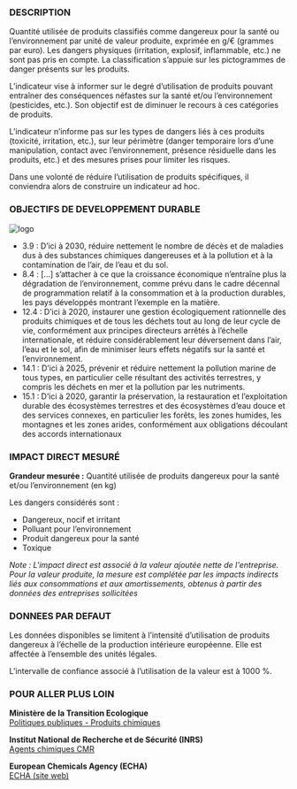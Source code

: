 ### DESCRIPTION

Quantité utilisée de produits classifiés comme dangereux pour la santé ou l’environnement par unité de valeur produite, exprimée en g/€ (grammes par euro). Les dangers physiques (irritation, explosif, inflammable, etc.) ne sont pas pris en compte. La classification s’appuie sur les pictogrammes de danger présents sur les produits.

L’indicateur vise à informer sur le degré d’utilisation de produits pouvant entraîner des conséquences néfastes sur la santé et/ou l’environnement (pesticides, etc.). Son objectif est de diminuer le recours à ces catégories de produits.

L’indicateur n’informe pas sur les types de dangers liés à ces produits (toxicité, irritation, etc.), sur leur périmètre (danger temporaire lors d’une manipulation, contact avec l’environnement, présence résiduelle dans les produits, etc.) et des mesures prises pour limiter les risques.

Dans une volonté de réduire l’utilisation de produits spécifiques, il conviendra alors de construire un indicateur ad hoc.

### OBJECTIFS DE DEVELOPPEMENT DURABLE

<div id="strip-odd" className="strip">
    <img id="logo-odd" src=/images/odd/odd_haz.png alt="logo"/>
</div>

* 3.9 : D’ici à 2030, réduire nettement le nombre de décès et de maladies dus à des substances chimiques dangereuses et à la pollution et à la contamination de l’air, de l’eau et du sol.
* 8.4 : \[...\] s’attacher à ce que la croissance économique n’entraîne plus la dégradation de l’environnement, comme prévu dans le cadre décennal de programmation relatif à la consommation et à la production durables, les pays développés montrant l’exemple en la matière.
* 12.4 : D’ici à 2020, instaurer une gestion écologiquement rationnelle des produits chimiques et de tous les déchets tout au long de leur cycle de vie, conformément aux principes directeurs arrêtés à l’échelle internationale, et réduire considérablement leur déversement dans l’air, l’eau et le sol, afin de minimiser leurs effets négatifs sur la santé et l’environnement.
* 14.1 : D’ici à 2025, prévenir et réduire nettement la pollution marine de tous types, en particulier celle résultant des activités terrestres, y compris les déchets en mer et la pollution par les nutriments.
* 15.1 : D’ici à 2020, garantir la préservation, la restauration et l’exploitation durable des écosystèmes terrestres et des écosystèmes d’eau douce et des services connexes, en particulier les forêts, les zones humides, les montagnes et les zones arides, conformément aux obligations découlant des accords internationaux

### IMPACT DIRECT MESUR&Eacute;

**Grandeur mesurée :** Quantité utilisée de produits dangereux pour la santé et/ou l’environnement (en kg)

Les dangers considérés sont :  
*  Dangereux, nocif et irritant
* Polluant pour l’environnement
* Produit dangereux pour la santé
* Toxique

*Note : L'impact direct est associé à la valeur ajoutée nette de l'entreprise. Pour la valeur produite, la mesure est complétée par les impacts indirects liés aux consommations et aux amortissements, obtenus à partir des données des entreprises sollicitées*

### DONNEES PAR DEFAUT

Les données disponibles se limitent à l’intensité d’utilisation de produits dangereux à l’échelle de la production intérieure européenne. Elle est affectée à l’ensemble des unités légales.

L’intervalle de confiance associé à l’utilisation de la valeur est à 1000 %.

### POUR ALLER PLUS LOIN

**Ministère de la Transition Ecologique**  
[Politiques publiques - Produits chimiques](https://www.ecologie.gouv.fr/politiques/produits-chimiques)

**Institut National de Recherche et de Sécurité (INRS)**  
[Agents chimiques CMR](https://www.inrs.fr/risques/cmr-agents-chimiques/ce-qu-il-faut-retenir.html)

**European Chemicals Agency (ECHA)**  
[ECHA (site web)](https://echa.europa.eu/fr/home)
